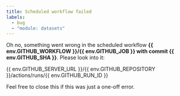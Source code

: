 ```yaml
---
title: Scheduled workflow failed
labels:
  - bug
  - "module: datasets"
---
```


Oh no, something went wrong in the scheduled workflow **{{ env.GITHUB_WORKFLOW }}/{{ env.GITHUB_JOB }} with commit {{ env.GITHUB_SHA }}**.
Please look into it:

{{ env.GITHUB_SERVER_URL }}/{{ env.GITHUB_REPOSITORY }}/actions/runs/{{ env.GITHUB_RUN_ID }}

Feel free to close this if this was just a one-off error.
